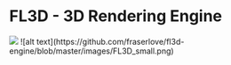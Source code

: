 # FL3D - 3D Rendering Engine
<html>
  <img src="https://github.com/fraserlove/fl3d-engine/blob/master/images/ICON.ico" height="40">
</html>
![alt text](https://github.com/fraserlove/fl3d-engine/blob/master/images/FL3D_small.png)


